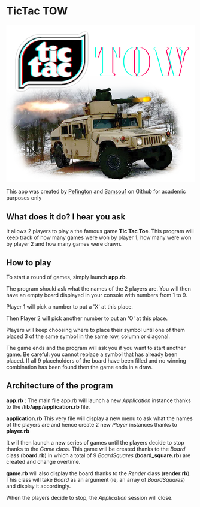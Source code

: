 
# TicTac TOW

![POW](./TTT.png)

This app was created by [Pefington](https://github.com/Pefington) and [Samsou1](https://github.com/Samsou1) on Github for academic purposes only

## What does it do? I hear you ask

It allows 2 players to play a the famous game **Tic Tac Toe**.
This program will keep track of how many games were won by player 1, how many were won by player 2 and how many games were drawn.

## How to play

To start a round of games, simply launch **app.rb**.

The program should ask what the names of the 2 players are.
You will then have an empty board displayed in your console with numbers from 1 to 9.

Player 1 will pick a number to put a 'X' at this place.

Then Player 2 will pick another number to put an 'O' at this place.

Players will keep choosing where to place their symbol until one of them placed 3 of the same symbol in the same row, column or diagonal.

The game ends and the program will ask you if you want to start another game.
Be careful: you cannot replace a symbol that has already been placed. If all 9 placeholders of the board have been filled and no winning combination has been found then the game ends in a draw.

## Architecture of the program

**app.rb** : The main file app.rb will launch a new *Application* instance thanks to the /**lib/app/application.rb** file.

**application.rb** This very file will display a new menu to ask what the names of the players are and hence create 2 new *Player* instances thanks to **player.rb**

It will then launch a new series of games until the players decide to stop thanks to the *Game* class. This game will be created thanks to the *Board* class (**board.rb**) in which a total of 9 *BoardSquares* (**board_square.rb**) are created and change overtime.

**game.rb** will also display the board thanks to the *Render* class (**render.rb**). This class will take *Board* as an argument (ie, an array of *BoardSquares*) and display it accordingly.

When the players decide to stop, the *Application* session will close.
